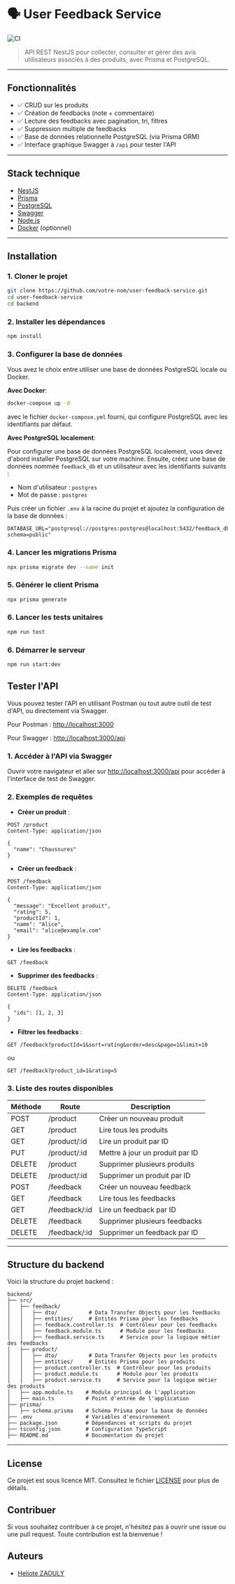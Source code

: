 # 🗣️ User Feedback Service
![CI](https://github.com/Heliote225/user-feedback-service/actions/workflows/ci.yml/badge.svg)

> API REST NestJS pour collecter, consulter et gérer des avis utilisateurs associés à des produits, avec Prisma et PostgreSQL.

---

## Fonctionnalités

- ✅ CRUD sur les produits
- ✅ Création de feedbacks (note + commentaire)
- ✅ Lecture des feedbacks avec pagination, tri, filtres
- ✅ Suppression multiple de feedbacks
- ✅ Base de données relationnelle PostgreSQL (via Prisma ORM)
- ✅ Interface graphique Swagger à `/api` pour tester l'API

---

## Stack technique

- [NestJS](https://nestjs.com/)
- [Prisma](https://www.prisma.io/)
- [PostgreSQL](https://www.postgresql.org/)
- [Swagger](https://swagger.io/)
- [Node.js](https://nodejs.org/)
- [Docker](https://www.docker.com/) (optionnel)

---

## Installation

### 1. Cloner le projet

```bash
git clone https://github.com/votre-nom/user-feedback-service.git
cd user-feedback-service
cd backend

```
### 2. Installer les dépendances

```bash
npm install
```
### 3. Configurer la base de données
Vous avez le choix entre utiliser une base de données PostgreSQL locale ou Docker.

**Avec Docker**:
```bash
docker-compose up -d
```
avec le fichier `docker-compose.yml` fourni, qui configure PostgreSQL avec les identifiants par défaut.

**Avec PostgreSQL localement**:

Pour configurer une base de données PostgreSQL localement, vous devez d'abord installer PostgreSQL sur votre machine. Ensuite, créez une base de données nommée `feedback_db` et un utilisateur avec les identifiants suivants :
- Nom d'utilisateur : `postgres`
- Mot de passe : `postgres`

Puis créer un fichier `.env` à la racine du projet et ajoutez la configuration de la base de données :

```env
DATABASE_URL="postgresql://postgres:postgres@localhost:5432/feedback_db?schema=public"
```
### 4. Lancer les migrations Prisma

```bash
npx prisma migrate dev --name init
```

### 5. Générer le client Prisma

```bash
npx prisma generate
```
### 6. Lancer les tests unitaires
```bash
npm run test
```

### 6. Démarrer le serveur

```bash
npm run start:dev
```
## Tester l'API
Vous pouvez tester l'API en utilisant Postman ou tout autre outil de test d'API, ou directement via Swagger.

Pour Postman : [http://localhost:3000](http://localhost:3000)

Pour Swagger : [http://localhost:3000/api](http://localhost:3000/api)
### 1. Accéder à l'API via Swagger
Ouvrir votre navigateur et aller sur [http://localhost:3000/api](http://localhost:3000/api) pour accéder à l'interface de test de Swagger.

### 2. Exemples de requêtes
- **Créer un produit** : 
```http
POST /product
Content-Type: application/json

{
  "name": "Chaussures"
}
```

- **Créer un feedback** : 
```http
POST /feedback
Content-Type: application/json

{
  "message": "Excellent produit",
  "rating": 5,
  "productId": 1,
  "name": "Alice",
  "email": "alice@example.com"
}
```
- **Lire les feedbacks** : 
```http
GET /feedback
```
- **Supprimer des feedbacks** : 
```http
DELETE /feedback
Content-Type: application/json

{
  "ids": [1, 2, 3]
}
```
- **Filtrer les feedbacks** : 
```http
GET /feedback?productId=1&sort=rating&order=desc&page=1&limit=10
```
ou
```http
GET /feedback?product_id=1&rating=5
```

### 3. Liste des routes disponibles
| Méthode | Route                | Description                          |
|---------|----------------------|--------------------------------------|
| POST    | /product             | Créer un nouveau produit             |
| GET     | /product             | Lire tous les produits                |
| GET     | /product/:id         | Lire un produit par ID                |
| PUT     | /product/:id         | Mettre à jour un produit par ID       |
| DELETE  | /product             | Supprimer plusieurs produits          |
| DELETE  | /product/:id         | Supprimer un produit par ID           |
| POST    | /feedback            | Créer un nouveau feedback             |
| GET     | /feedback            | Lire tous les feedbacks               |
| GET     | /feedback/:id        | Lire un feedback par ID               |
| DELETE  | /feedback            | Supprimer plusieurs feedbacks         |
| DELETE  | /feedback/:id        | Supprimer un feedback par ID           |
---

## Structure du backend
Voici la structure du projet backend :

``` plaintext
backend/
├── src/
│   ├── feedback/
│   │   ├── dto/          # Data Transfer Objects pour les feedbacks
│   │   ├── entities/     # Entités Prisma pour les feedbacks
│   │   ├── feedback.controller.ts  # Contrôleur pour les feedbacks
│   │   ├── feedback.module.ts      # Module pour les feedbacks
│   │   ├── feedback.service.ts     # Service pour la logique métier des feedbacks
│   ├── product/
│   │   ├── dto/          # Data Transfer Objects pour les produits
│   │   ├── entities/     # Entités Prisma pour les produits
│   │   ├── product.controller.ts  # Contrôleur pour les produits
│   │   ├── product.module.ts      # Module pour les produits
│   │   ├── product.service.ts     # Service pour la logique métier des produits
│   ├── app.module.ts    # Module principal de l'application
│   ├── main.ts          # Point d'entrée de l'application
├── prisma/
│   ├── schema.prisma    # Schéma Prisma pour la base de données
├── .env                 # Variables d'environnement
├── package.json         # Dépendances et scripts du projet
├── tsconfig.json        # Configuration TypeScript
├── README.md            # Documentation du projet
```
---

## License
Ce projet est sous licence MIT. Consultez le fichier [LICENSE](LICENSE) pour plus de détails.
## Contribuer
Si vous souhaitez contribuer à ce projet, n'hésitez pas à ouvrir une issue ou une pull request. Toute contribution est la bienvenue !
## Auteurs
- [Heliote ZAOULY](https://www.linkedin.com/in/heliote-zaouly)
